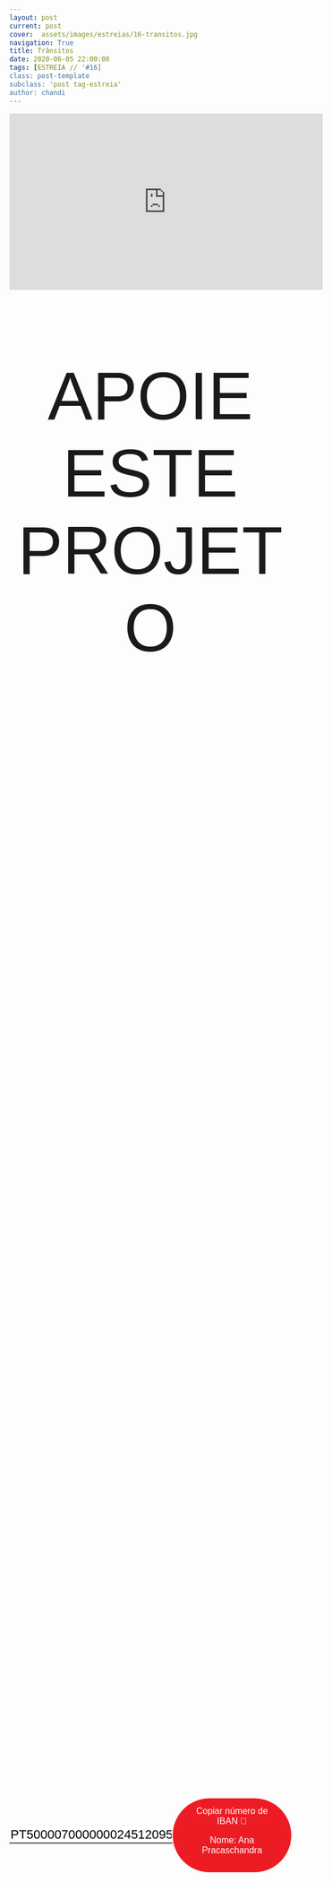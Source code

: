 ```yaml
---
layout: post
current: post
cover:  assets/images/estreias/16-transitos.jpg
navigation: True
title: Trânsitos
date: 2020-06-05 22:00:00
tags: [ESTREIA // '#16]
class: post-template
subclass: 'post tag-estreia'
author: chandi
---
```


<!-- warning: keep the content after the ? in the link, for autoplay -->
<iframe width="560" height="315" src="https://www.youtube.com/embed/r_0CxuBHZFU?rel=0&amp;autoplay=1&amp;controls=0&amp;showinfo=0" frameborder="0" allow="accelerometer; autoplay; encrypted-media; gyroscope; picture-in-picture" allowfullscreen></iframe>



<!-- CSS code for some personalization -->
<style>
    .button {
      margin: auto;  
      display: block;
      border-radius: 70px;
      background-color: #ED1C24;
      border: none;
      color: #FFFFFF;
      text-align: center;
      font-family: "Verdana", sans-serif;
      font-size: 2.6rem;
      padding: 20px;
      width: 25rem;
      transition: all 0.5s;
      cursor: pointer;
    }
    
    .button span {
      cursor: pointer;
      display: inline-block;
      position: relative;
      transition: 0.5s;
    }
    
    .button span:after {
      content: '\00bb';
      position: absolute;
      opacity: 0;
      top: 0;
      right: -20px;
      transition: 0.5s;
    }
    
    .button:hover span {
      padding-right: 25px;
    }
    
    .button:hover span:after {
      opacity: 1;
      right: 0;
       display: inline-block;
    }


    .apoia {
        font-family: "Avant Garde", Avantgarde, "Century Gothic", CenturyGothic, "AppleGothic", sans-serif;
        font-size: 3vmax;
        text-align: center;
        text-transform: uppercase;
        text-rendering: optimizeLegibility;
    }


    .iban{
      margin: auto;  
      text-align: center;
      font-family: "Verdana", sans-serif;
      font-size: 1.8rem;
      padding-top: 2rem;
    }

    .btn {
      border: none;
      background-color: inherit;
      padding: 14px 28px;
      font-size: 16px;
      cursor: pointer;
      display: inline-block;
      font-family: "Verdana", sans-serif;
      border-radius: 70px;
    }

    .btn:hover {background: #454545;}

    .success {color: green;}
    .info {color: dodgerblue;}
    .warning {color: orange;}
    .danger {color: red;}
    .default {color: black;}

    /* Blue */
    .info {
      color: white;
      background: #2196F3;
      background-color: #ED1C24;
      font-family: "Verdana", sans-serif;
    }

    .info:hover {
      background: #454545;
      color: white;
    }

    .no-outline:focus {
      outline: none;
    }

  .info_numbers{
    font-family: "Verdana", sans-serif;
    font-size: 1.4rem;
  }
    
    .centerthat{
      height: 100%;
      display: flex;
      align-items: center;
      justify-content: center;
    }

    input {
      border-top-style: hidden;
      border-right-style: hidden;
      border-left-style: hidden;
      border-bottom-style: groove;
    }

</style>

<!-- JAVASCRIPT functions for autocopying text-->
<script>
function myFunction() {
  /* Get the text field */
  var copyText = document.getElementById("myInput");

  /* Select the text field */
  copyText.select();
  copyText.setSelectionRange(0, 99999); /*For mobile devices*/

  /* Copy the text inside the text field */
  document.execCommand("copy");

  // /* Alert the copied text */
  // alert("Copied the text: " + copyText.value);
}
function myFunction2() {
  /* Get the text field */
  var copyText = document.getElementById("myInput2");

  /* Select the text field */
  copyText.select();
  copyText.setSelectionRange(0, 99999); /*For mobile devices*/

  /* Copy the text inside the text field */
  document.execCommand("copy");

  // /* Alert the copied text */
  // alert("Copied the text: " + copyText.value);
}
</script>




<div class="center">
    <p class = "apoia">Apoie este projeto</p> 
    
<br>
<div class = "centerthat">
  <!-- The text field -->
  <input type="text" class="no-outline info_numbers" value="PT50000700000002451209523" id="myInput"> 
  <!-- The button used to copy the text -->
  <button class="btn info"  onclick="myFunction()">Copiar número de IBAN 🏧 <br />

  Nome: Ana Pracaschandra </button>
</div>
<br>
<br>

</div>  

<br>


Baseado em viagens internas e geográficas, o espectáculo Trânsitos explora ambientes e estórias distintas através da música, poesia e diálogo com o público.

À custa da emergência de se sentir em “Casa” Chandi Oliveira, migrante de segunda geração e com sangue de pelo menos três continentes, partiu em busca de si mesma nas estórias de outros.

Através destas viagens, inspira-se para nas suas criações manifestar ambientes intimistas resultantes de um cruzamento de linguagens artísticas como a musica, a literatura e a performance. Os temas trabalhados são as raízes, identidade cultural, migração, a sensação de casa.

Neste caminho que já percorreu Cabo Verde, Brasil, Holanda, Alemanha e Itália, encontrou Lúcio Vieira, músico completo, compositor e com um background rico e diverso na música de fusão e da lusofonia, com quem começou a trabalhar este novo projecto em 2019.

“Trânsitos” é o show que apela à presença consciente de cada passo dado no caminho do Agora.

#### Chandi Oliveira - Voz
#### Lúcio Vieira - Baixo, Guitarra e Teclado

-

## Segue Chandi Oliveira
* Facebook: <a href="https://www.facebook.com/chandi.oliveira/">https://www.facebook.com/chandi.oliveira/</a>
* Instagram: <a href="https://www.instagram.com/chandiartist/">https://www.instagram.com/chandiartist/</a>
* Twitter: <a href="https://www.youtube.com/channel/UCbcXncY_UaW99DPS7PoSa4A">https://www.youtube.com/channel/UCbcXncY_UaW99DPS7PoSa4A</a>


